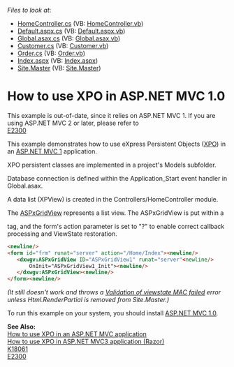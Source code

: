 <!-- default file list -->
*Files to look at*:

* [HomeController.cs](./CS/MvcGridView/Controllers/HomeController.cs) (VB: [HomeController.vb](./VB/MvcGridView/Controllers/HomeController.vb))
* [Default.aspx.cs](./CS/MvcGridView/Default.aspx.cs) (VB: [Default.aspx.vb](./VB/MvcGridView/Default.aspx.vb))
* [Global.asax.cs](./CS/MvcGridView/Global.asax.cs) (VB: [Global.asax.vb](./VB/MvcGridView/Global.asax.vb))
* [Customer.cs](./CS/MvcGridView/Models/Customer.cs) (VB: [Customer.vb](./VB/MvcGridView/Models/Customer.vb))
* [Order.cs](./CS/MvcGridView/Models/Order.cs) (VB: [Order.vb](./VB/MvcGridView/Models/Order.vb))
* [Index.aspx](./CS/MvcGridView/Views/Home/Index.aspx) (VB: [Index.aspx](./VB/MvcGridView/Views/Home/Index.aspx))
* [Site.Master](./CS/MvcGridView/Views/Shared/Site.Master) (VB: [Site.Master](./VB/MvcGridView/Views/Shared/Site.Master))
<!-- default file list end -->
# How to use XPO in ASP.NET MVC 1.0


<p>This example is out-of-date, since it relies on ASP.NET MVC 1. If you are using ASP.NET MVC 2 or later, please refer to <br />
<a href="https://www.devexpress.com/Support/Center/p/E2300">E2300</a></p><p>This example demonstrates how to use eXpress Persistent Objects (<a href="http://www.devexpress.com/xpo"><u>XPO</u></a>) in an <a href="http://www.asp.net/mvc/"><u>ASP.NET MVC 1</u></a> application.</p><p>XPO persistent classes are implemented in a project's Models subfolder.</p><p>Database connection is defined within the Application_Start event handler in Global.asax.</p><p>A data list (XPView) is created in the Controllers/HomeController module.</p><p>The <a href="http://www.devexpress.com/aspxgridview"><u>ASPxGridView</u></a> represents a list view. The ASPxGridView is put within a <form> tag, and the form's action parameter is set to "?" to enable correct callback processing and ViewState restoration.</p>

```aspx
<newline/>
<form id="frm" runat="server" action="/Home/Index"><newline/>
   <dxwgv:ASPxGridView ID="ASPxGridView1" runat="server"<newline/>
       OnInit="ASPxGridView1_Init"><newline/>
   </dxwgv:ASPxGridView><newline/>
</form><newline/>

```

<p><i>(It still doesn't work and throws a </i><a href="https://connect.microsoft.com/VisualStudio/feedback/ViewFeedback.aspx?FeedbackID=393619"><i><u>Validation of viewstate MAC failed</u></i></a><i> error unless Html.RenderPartial is removed from Site.Master.)</i></p><p>To run this example on your system, you should install <a href="http://www.asp.net/mvc/download/"><u>ASP.NET MVC 1.0</u></a>.</p><p><strong>See Also:</strong><strong><br />
</strong><a href="https://www.devexpress.com/Support/Center/p/K18525">How to use XPO in an ASP.NET MVC application</a><br />
<a href="https://www.devexpress.com/Support/Center/p/E3434">How to use XPO in ASP.NET MVC3 application (Razor)</a><strong><br />
</strong><a href="https://www.devexpress.com/Support/Center/p/K18061">K18061</a><br />
<a href="https://www.devexpress.com/Support/Center/p/E2300">E2300</a></p>

<br/>


